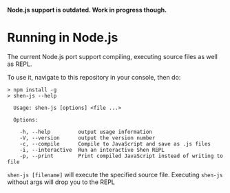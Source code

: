 **Node.js support is outdated. Work in progress though.**
# Running in Node.js

The current Node.js port support compiling, executing source files as well as REPL.

To use it, navigate to this repository in your console, then do:

```
> npm install -g
> shen-js --help

  Usage: shen-js [options] <file ...>

  Options:

    -h, --help         output usage information
    -V, --version      output the version number
    -c, --compile      Compile to JavaScript and save as .js files
    -i, --interactive  Run an interactive Shen REPL
    -p, --print        Print compiled JavaScript instead of writing to file

```

`shen-js [filename]` will execute the specified source file. Executing `shen-js`
without args will drop you to the REPL
